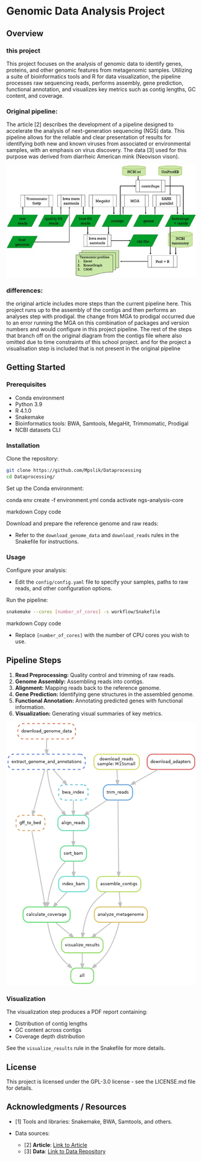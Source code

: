 # Genomic Data Analysis Project

## Overview
### this project
This project focuses on the analysis of genomic data to identify genes, proteins, and other genomic features from metagenomic samples. Utilizing a suite of bioinformatics tools and R for data visualization, the pipeline processes raw sequencing reads, performs assembly, gene prediction, functional annotation, and visualizes key metrics such as contig lengths, GC content, and coverage.

### Original pipeline:
The article [2] describes the development of a pipeline designed to accelerate the analysis of next-generation sequencing (NGS) data. This pipeline allows for the reliable and clear presentation of results for identifying both new and known viruses from associated or environmental samples, with an emphasis on virus discovery. The data [3] used for this purpose was derived from diarrheic American mink (Neovison vison).

![Original Diagram]( misc/Original_pipeline_diagram.jpeg )


### differences: 
the original article includes more steps than the current pipeline here. This project runs up to the assembly of the contigs and then performs an analyses step with prodigal. 
the change from MGA to prodigal occurred due to an error running the MGA on this combination of packages and version numbers and would configure in this project pipeline. 
The rest of the steps that branch off on the original diagram from the contigs file where also omitted due to time constraints of this school project.
and for the project a visualisation step is included that is not present in the original pipeline 


## Getting Started

### Prerequisites
- Conda environment
- Python 3.9
- R 4.1.0
- Snakemake
- Bioinformatics tools: BWA, Samtools, MegaHit, Trimmomatic, Prodigal
- NCBI datasets CLI

### Installation
Clone the repository:
```bash
git clone https://github.com/Mpslik/Dataprocessing
cd Dataprocessing/
```
Set up the Conda environment:

conda env create -f environment.yml
conda activate ngs-analysis-core

markdown
Copy code

Download and prepare the reference genome and raw reads:

- Refer to the `download_genome_data` and `download_reads` rules in the Snakefile for instructions.

### Usage
Configure your analysis:

- Edit the `config/config.yaml` file to specify your samples, paths to raw reads, and other configuration options.

Run the pipeline:
```bash
snakemake --cores [number_of_cores] -s workflow/Snakefile
```
markdown
Copy code

- Replace `[number_of_cores]` with the number of CPU cores you wish to use.


## Pipeline Steps
1. **Read Preprocessing:** Quality control and trimming of raw reads.
2. **Genome Assembly:** Assembling reads into contigs.
3. **Alignment:** Mapping reads back to the reference genome.
4. **Gene Prediction:** Identifying gene structures in the assembled genome.
5. **Functional Annotation:** Annotating predicted genes with functional information.
6. **Visualization:** Generating visual summaries of key metrics.

![DAG Visualization](dag.png "Directed Acyclic Graph")

### Visualization
The visualization step produces a PDF report containing:
- Distribution of contig lengths
- GC content across contigs
- Coverage depth distribution

See the `visualize_results` rule in the Snakefile for more details.

## License
This project is licensed under the GPL-3.0 license - see the LICENSE.md file for details.

## Acknowledgments / Resources 
- [1] Tools and libraries: Snakemake, BWA, Samtools, and others.

- Data sources:
  - [2] **Article**: [Link to Article](https://academic.oup.com/ve/article/6/2/veaa091/6017186?login=false#373674411)
  - [3] **Data**: [Link to Data Repository](https://bitbucket.org/plyusnin/lazypipe/src/master)





